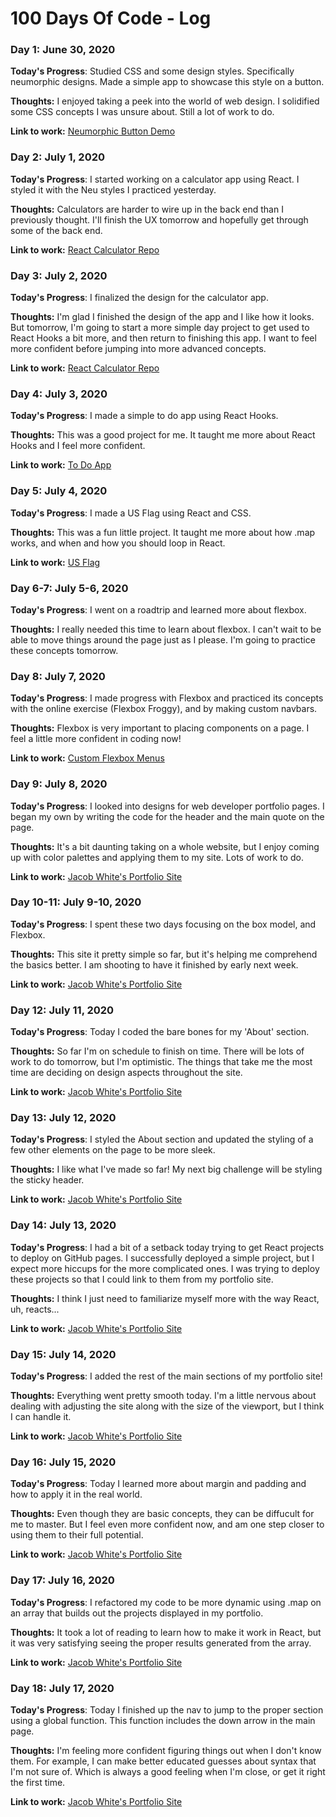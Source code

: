 # 100 Days Of Code - Log

### Day 1: June 30, 2020 
**Today's Progress**: Studied CSS and some design styles. Specifically neumorphic designs. Made a simple app to showcase this style on a button. 

**Thoughts:** I enjoyed taking a peek into the world of web design. I solidified some CSS concepts I was unsure about. Still a lot of work to do. 

**Link to work:** [Neumorphic Button Demo](https://jacoberick.github.io/neumorphic-demo/)

### Day 2: July 1, 2020 
**Today's Progress**: I started working on a calculator app using React. I styled it with the Neu styles I practiced yesterday. 

**Thoughts:** Calculators are harder to wire up in the back end than I previously thought. I'll finish the UX tomorrow and hopefully get through some of the back end.  

**Link to work:** [React Calculator Repo](https://github.com/jacoberick/react-calculator)

### Day 3: July 2, 2020 
**Today's Progress**: I finalized the design for the calculator app. 

**Thoughts:** I'm glad I finished the design of the app and I like how it looks. But tomorrow, I'm going to start a more simple day project to get used to React Hooks a bit more, and then return to finishing this app. I want to feel more confident before jumping into more advanced concepts. 

**Link to work:** [React Calculator Repo](https://github.com/jacoberick/react-calculator)

### Day 4: July 3, 2020 
**Today's Progress**: I made a simple to do app using React Hooks.  

**Thoughts:** This was a good project for me. It taught me more about React Hooks and I feel more confident. 

**Link to work:** [To Do App](https://github.com/jacoberick/to-do-list)

### Day 5: July 4, 2020 
**Today's Progress**: I made a US Flag using React and CSS. 

**Thoughts:** This was a fun little project. It taught me more about how .map works, and when and how you should loop in React. 

**Link to work:** [US Flag](https://github.com/jacoberick/us-flag-react)

### Day 6-7: July 5-6, 2020 
**Today's Progress**: I went on a roadtrip and learned more about flexbox. 

**Thoughts:** I really needed this time to learn about flexbox. I can't wait to be able to move things around the page just as I please. I'm going to practice these concepts tomorrow. 

### Day 8: July 7, 2020 
**Today's Progress**: I made progress with Flexbox and practiced its concepts with the online exercise (Flexbox Froggy), and by making custom navbars. 

**Thoughts:** Flexbox is very important to placing components on a page. I feel a little more confident in coding now!

**Link to work:** [Custom Flexbox Menus](https://twitter.com/jacobwhitedev/status/1280751806503694336?s=20)

### Day 9: July 8, 2020 
**Today's Progress**: I looked into designs for web developer portfolio pages. I began my own by writing the code for the header and the main quote on the page.  

**Thoughts:** It's a bit daunting taking on a whole website, but I enjoy coming up with color palettes and applying them to my site. Lots of work to do. 

**Link to work:** [Jacob White's Portfolio Site](https://github.com/jacoberick/jacob-white-portfolio-site)

### Day 10-11: July 9-10, 2020 
**Today's Progress**: I spent these two days focusing on the box model, and Flexbox. 

**Thoughts:** This site it pretty simple so far, but it's helping me comprehend the basics better. I am shooting to have it finished by early next week. 

**Link to work:** [Jacob White's Portfolio Site](https://github.com/jacoberick/jacob-white-portfolio-site)

### Day 12: July 11, 2020 
**Today's Progress**: Today I coded the bare bones for my 'About' section. 

**Thoughts:** So far I'm on schedule to finish on time. There will be lots of work to do tomorrow, but I'm optimistic. The things that take me the most time are deciding on design aspects throughout the site. 

**Link to work:** [Jacob White's Portfolio Site](https://github.com/jacoberick/jacob-white-portfolio-site)

### Day 13: July 12, 2020 
**Today's Progress**: I styled the About section and updated the styling of a few other elements on the page to be more sleek.  

**Thoughts:** I like what I've made so far! My next big challenge will be styling the sticky header. 

**Link to work:** [Jacob White's Portfolio Site](https://github.com/jacoberick/jacob-white-portfolio-site)


### Day 14: July 13, 2020 
**Today's Progress**: I had a bit of a setback today trying to get React projects to deploy on GitHub pages. I successfully deployed a simple project, but I expect more hiccups for the more complicated ones. I was trying to deploy these projects so that I could link to them from my portfolio site. 

**Thoughts:** I think I just need to familiarize myself more with the way React, uh, reacts...

**Link to work:** [Jacob White's Portfolio Site](https://github.com/jacoberick/jacob-white-portfolio-site)

### Day 15: July 14, 2020 
**Today's Progress**: I added the rest of the main sections of my portfolio site! 

**Thoughts:** Everything went pretty smooth today. I'm a little nervous about dealing with adjusting the site along with the size of the viewport, but I think I can handle it. 

**Link to work:** [Jacob White's Portfolio Site](https://github.com/jacoberick/jacob-white-portfolio-site)

### Day 16: July 15, 2020 
**Today's Progress**: Today I learned more about margin and padding and how to apply it in the real world. 

**Thoughts:** Even though they are basic concepts, they can be diffucult for me to master. But I feel even more confident now, and am one step closer to using them to their full potential. 

**Link to work:** [Jacob White's Portfolio Site](https://github.com/jacoberick/jacob-white-portfolio-site)


### Day 17: July 16, 2020 
**Today's Progress**: I refactored my code to be more dynamic using .map on an array that builds out the projects displayed in my portfolio. 

**Thoughts:** It took a lot of reading to learn how to make it work in React, but it was very satisfying seeing the proper results generated from the array. 

**Link to work:** [Jacob White's Portfolio Site](https://github.com/jacoberick/jacob-white-portfolio-site)

### Day 18: July 17, 2020 
**Today's Progress**: Today I finished up the nav to jump to the proper section using a global function. This function includes the down arrow in the main page. 

**Thoughts:** I'm feeling more confident figuring things out when I don't know them. For example, I can make better educated guesses about syntax that I'm not sure of. Which is always a good feeling when I'm close, or get it right the first time.

**Link to work:** [Jacob White's Portfolio Site](https://github.com/jacoberick/jacob-white-portfolio-site)

